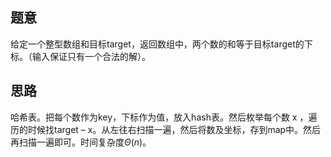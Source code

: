 ## 题意
 给定一个整型数组和目标target，返回数组中，两个数的和等于目标target的下标。（输入保证只有一个合法的解）。

## 思路
哈希表。把每个数作为key，下标作为值，放入hash表。然后枚举每个数 x ，遍历的时候找target – x。从左往右扫描一遍，然后将数及坐标，存到map中。然后再扫描一遍即可。时间复杂度$\Theta(n)$。